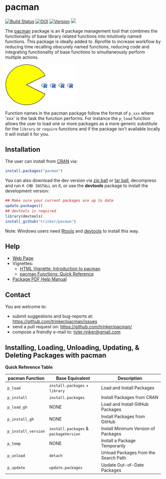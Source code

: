 # pacman

[![Build Status](https://travis-ci.org/trinker/pacman.png?branch=master)](https://travis-ci.org/trinker/pacman) [![DOI](https://zenodo.org/badge/5398/trinker/pacman.svg)](http://dx.doi.org/10.5281/zenodo.15406) [![Version](https://img.shields.io/badge/Version-0.4.3-orange.svg)](https://img.shields.io/badge/Version-0.4.3-orange.svg)
[![](http://cranlogs.r-pkg.org/badges/pacman)](https://cran.r-project.org/package=pacman)

The [pacman](http://trinker.github.io/pacman_dev/) package is an R package management tool that combines the functionality of base library related functions into intuitively named functions.  This package is ideally added to .Rprofile to increase workflow by reducing time recalling obscurely named functions, reducing code and integrating functionality of base functions to simultaneously perform multiple actions.  

<img src="inst/pacman_logo/r_pacman.png" width="45%">


Function names in the pacman package follow the format of `p_xxx` where 'xxx' is the task the function performs.  For instance the `p_load` function allows the user to load one or more packages as a more generic substitute for the `library` or `require` functions and if the package isn't available locally it will install it for you.

## Installation

The user can install from [CRAN](https://cran.r-project.org/package=pacman) via:

```r
install.packages("pacman")
```


You can also download the dev version via [zip ball](https://github.com/trinker/pacman/zipball/master) or [tar ball](https://github.com/trinker/pacman/tarball/master), decompress and run `R CMD INSTALL` on it, or use the **devtools** package to install the development version:

```r
## Make sure your current packages are up to date
update.packages()
## devtools is required
library(devtools)
install_github("trinker/pacman")
```

Note: Windows users need [Rtools](http://www.murdoch-sutherland.com/Rtools/) and [devtools](http://CRAN.R-project.org/package=devtools) to install this way.


## Help

- [Web Page](http://trinker.github.com/pacman/)       
- Vignettes:     
  - [HTML Vignette: Introduction to pacman](http://trinker.github.io/pacman/vignettes/Introduction_to_pacman.html)      
  - [pacman Functions: Quick Reference](http://trinker.github.io/pacman_dev/vignettes/pacman_functions_quick_reference.html) 
- [Package PDF Help Manual](https://dl.dropbox.com/u/61803503/pacman.pdf)      

## Contact

You are welcome to:
* submit suggestions and bug-reports at: <https://github.com/trinker/pacman/issues>
* send a pull request on: <https://github.com/trinker/pacman/>
* compose a friendly e-mail to: <tyler.rinker@gmail.com>

## Installing, Loading, Unloading, Updating, & Deleting Packages with pacman 

**Quick Reference Table** 

| pacman Function | Base Equivalent | Description |
|----------------------|----------------------|----------------|
| `p_load`  |  `install.packages` + `library` | Load and Install Packages |
| `p_install` |  `install.packages` | Install Packages from CRAN |
| `p_load_gh`  |  NONE | Load and Install GitHub Packages |
| `p_install_gh` |  NONE | Install Packages from GitHub |   
| `p_install_version` |  `install.packages` & <br/> `packageVersion` | Install Minimum Version of Packages |
| `p_temp` |  NONE | Install a Package Temporarily |
| `p_unload` | `detach` | Unload Packages from the Search Path |
| `p_update` | `update.packages` | Update Out-of-Date Packages |
